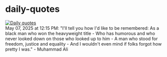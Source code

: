 # daily-quotes
[![Daily quotes](https://github.com/ceepu8/daily-quotes/actions/workflows/daily-quote.yml/badge.svg)](https://github.com/ceepu8/daily-quotes/actions/workflows/daily-quote.yml)<br/>
May 07, 2025 at 12:15 PM: "I'll tell you how I'd like to be remembered: As a black man who won the heavyweight title - Who has humorous and who never looked down on those who looked up to him - A man who stood for freedom, justice and equality - And I wouldn't even mind if folks forgot how pretty I was." - Muhammad Ali
